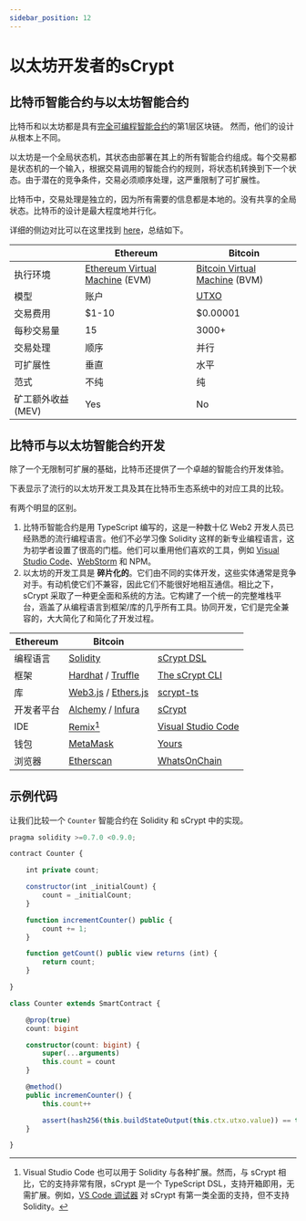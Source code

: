 ```yaml
---
sidebar_position: 12
---
```


# 以太坊开发者的sCrypt

## 比特币智能合约与以太坊智能合约

比特币和以太坊都是具有[完全可编程智能合约](https://xiaohuiliu.medium.com/turing-machine-on-bitcoin-7f0ebe0d52b1)的第1层区块链。
然而，他们的设计从根本上不同。

以太坊是一个全局状态机，其状态由部署在其上的所有智能合约组成。每个交易都是状态机的一个输入，根据交易调用的智能合约的规则，将状态机转换到下一个状态。由于潜在的竞争条件，交易必须顺序处理，这严重限制了可扩展性。

比特币中，交易处理是独立的，因为所有需要的信息都是本地的。没有共享的全局状态。比特币的设计是最大程度地并行化。

详细的侧边对比可以在这里找到 [here](ttps://xiaohuiliu.medium.com/bitcoin-vs-ethereum-smart-contracts-921e0a12b043)，总结如下。

|| Ethereum | Bitcoin |
|---|---|---|
| 执行环境 | [Ethereum Virtual Machine](https://ethereum.org/en/developers/docs/evm/) (EVM) | [Bitcoin Virtual Machine](https://xiaohuiliu.medium.com/introduction-to-bitcoin-smart-contracts-9c0ea37dc757) (BVM)|
| 模型 | 账户 | [UTXO](./overview.md#how-do-bitcoin-smart-contracts-work) |
| 交易费用 | $1-10 | $0.00001 |
| 每秒交易量 | 15 | 3000+ |
| 交易处理 | 顺序 | 并行 |
| 可扩展性 | 垂直 | 水平 |
| 范式 | 不纯 | 纯 |
| 矿工额外收益 (MEV) | Yes | No |

## 比特币与以太坊智能合约开发

除了一个无限制可扩展的基础，比特币还提供了一个卓越的智能合约开发体验。

下表显示了流行的以太坊开发工具及其在比特币生态系统中的对应工具的比较。

有两个明显的区别。

1. 比特币智能合约是用 TypeScript 编写的，这是一种数十亿 Web2 开发人员已经熟悉的流行编程语言。他们不必学习像 Solidity 这样的新专业编程语言，这为初学者设置了很高的门槛。他们可以重用他们喜欢的工具，例如 [Visual Studio Code](https://code.visualstudio.com/)、[WebStorm](https://www.jetbrains.com/webstorm/) 和 NPM。
1. 以太坊的开发工具是 **碎片化的**。它们由不同的实体开发，这些实体通常是竞争对手。有动机使它们不兼容，因此它们不能很好地相互通信。相比之下，sCrypt 采取了一种更全面和系统的方法。它构建了一个统一的完整堆栈平台，涵盖了从编程语言到框架/库的几乎所有工具。协同开发，它们是完全兼容的，大大简化了和简化了开发过程。

| Ethereum | Bitcoin ||
|---|---|---|
| 编程语言 | [Solidity](https://soliditylang.org/) | [sCrypt DSL](https://docs.scrypt.io/) |
| 框架 | [Hardhat](https://hardhat.org/) / [Truffle](https://trufflesuite.com/truffle/) | [The sCrypt CLI](https://www.npmjs.com/package/scrypt-cli) |
| 库 | [Web3.js](https://web3js.org/#/) / [Ethers.js](https://docs.ethers.org) | [scrypt-ts](https://docs.scrypt.io/how-to-write-a-contract/) |
| 开发者平台 | [Alchemy](https://www.alchemy.com/) / [Infura](https://www.infura.io/) | [sCrypt](https://scrypt.io) |
| IDE | [Remix](https://remix.ethereum.org)[^1] | [Visual Studio Code](https://code.visualstudio.com/) |
| 钱包 | [MetaMask](https://metamask.io/) | [Yours](https://github.com/yours-org/yours-wallet) |
| 浏览器 | [Etherscan](https://etherscan.io/) | [WhatsOnChain](https://whatsonchain.com/) |

[^1]: Visual Studio Code 也可以用于 Solidity 与各种扩展。然而，与 sCrypt 相比，它的支持非常有限，sCrypt 是一个 TypeScript DSL，支持开箱即用，无需扩展。例如，[VS Code 调试器](./how-to-debug-a-contract.md) 对 sCrypt 有第一类全面的支持，但不支持 Solidity。

## 示例代码

让我们比较一个 `Counter` 智能合约在 Solidity 和 sCrypt 中的实现。

```js
pragma solidity >=0.7.0 <0.9.0;

contract Counter {

    int private count;

    constructor(int _initialCount) {
        count = _initialCount;
    }

    function incrementCounter() public {
        count += 1;
    }

    function getCount() public view returns (int) {
        return count;
    }

}
```

```ts
class Counter extends SmartContract {

    @prop(true)
    count: bigint

    constructor(count: bigint) {
        super(...arguments)
        this.count = count
    }

    @method()
    public incremenCounter() {
        this.count++

        assert(hash256(this.buildStateOutput(this.ctx.utxo.value)) == this.ctx.hashOutputs)
    }

}
```
